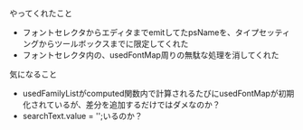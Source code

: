 やってくれたこと
- フォントセレクタからエディタまでemitしてたpsNameを、タイプセッティングからツールボックスまでに限定してくれた
- フォントセレクタ内の、usedFontMap周りの無駄な処理を消してくれた

気になること
- usedFamilyListがcomputed関数内で計算されるたびにusedFontMapが初期化されているが、差分を追加するだけではダメなのか？
-   searchText.value = '';いるのか？